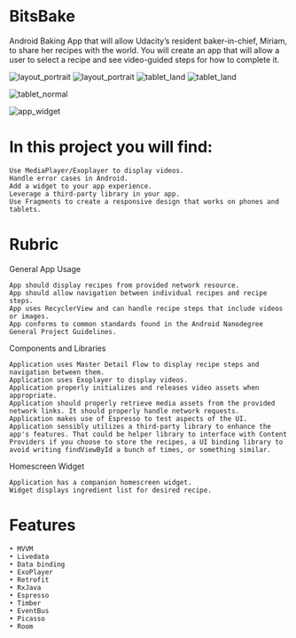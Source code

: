 # BitsBake

Android Baking App that will allow Udacity’s resident baker-in-chief, Miriam, to share her recipes with the world. You will create an app that will allow a user to select a recipe and see video-guided steps for how to complete it.

![layout_portrait](https://user-images.githubusercontent.com/35500199/50993478-9ceb5e00-14ce-11e9-937d-9976c9960893.jpg) 
![layout_portrait](https://user-images.githubusercontent.com/35500199/51078785-f76ff000-166f-11e9-818c-3ba0ab557dfa.jpg)
![tablet_land](https://user-images.githubusercontent.com/35500199/51078672-fb027780-166d-11e9-957d-f64f9612d103.jpg)
![tablet_land](https://user-images.githubusercontent.com/35500199/50992825-02d6e600-14cd-11e9-94b4-56ef0cb5f6fb.jpg)


![tablet_normal](https://user-images.githubusercontent.com/35500199/51078673-00f85880-166e-11e9-9014-9f039d09972f.jpg)


![app_widget](https://user-images.githubusercontent.com/35500199/50992863-141ff280-14cd-11e9-989a-23d2eb746ce7.jpg)

# In this project you will find:

    Use MediaPlayer/Exoplayer to display videos.
    Handle error cases in Android.
    Add a widget to your app experience.
    Leverage a third-party library in your app.
    Use Fragments to create a responsive design that works on phones and tablets.

# Rubric
General App Usage

    App should display recipes from provided network resource.
    App should allow navigation between individual recipes and recipe steps.
    App uses RecyclerView and can handle recipe steps that include videos or images.
    App conforms to common standards found in the Android Nanodegree General Project Guidelines.

Components and Libraries

    Application uses Master Detail Flow to display recipe steps and navigation between them.
    Application uses Exoplayer to display videos.
    Application properly initializes and releases video assets when appropriate.
    Application should properly retrieve media assets from the provided network links. It should properly handle network requests.
    Application makes use of Espresso to test aspects of the UI.
    Application sensibly utilizes a third-party library to enhance the app's features. That could be helper library to interface with Content Providers if you choose to store the recipes, a UI binding library to avoid writing findViewById a bunch of times, or something similar.

Homescreen Widget

    Application has a companion homescreen widget.
    Widget displays ingredient list for desired recipe.

# Features

    • MVVM
    • Livedata
    • Data binding
    • ExoPlayer
    • Retrofit
    • RxJava
    • Espresso
    • Timber
    • EventBus
    • Picasso
    • Room
   
